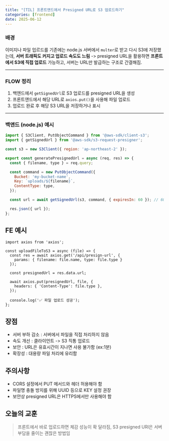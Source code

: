```yaml
---
title: "[TIL] 프론트앤드에서 Presigned URL로 S3 업로드하기"
categories: [frontend]
date: 2025-06-12
---
```


### 배경
이미지나 파일 업르드를 기존에는 node.js 서버에서 `multer`로 받고 다시 S3에 저장했는데,
**서버 트래픽도 커지고 업로드 속도도 느림**
-> presigned URL을 활용하면 **프론트에서 S3에 직접 업로드** 가능하고, 서버는 URL만 발급하는 구조로 간결해짐. 

---

### FLOW 정리 
1. 백엔드에서 `getSignedUrl`로 S3 업로드를 presigned URL을 생성
2. 프론트앤드에서 해당 URL로 `axios.put()`을 사용해 파일 업로드 
3. 업로드 완료 후 해당 S3 URL을 저장하거나 표시 

---

### 백앤드 (node.js) 예시 

```js
import { S3Client, PutObjectCommand } from '@aws-sdk/client-s3';
import { getSignedUrl } from '@aws-sdk/s3-request-presigner';

const s3 = new S3Client({ region: 'ap-northeast-2' });

export const generatePresignedUrl = async (req, res) => {
  const { filename, type } = req.query;

  const command = new PutObjectCommand({
    Bucket: 'my-bucket-name',
    Key: `uploads/${filename}`,
    ContentType: type,
  });

  const url = await getSignedUrl(s3, command, { expiresIn: 60 }); // 60초 유효

  res.json({ url });
};
```

## FE 예시

```JS
import axios from 'axios';

const uploadFileToS3 = async (file) => {
  const res = await axios.get('/api/presign-url', {
    params: { filename: file.name, type: file.type }
  });

  const presignedUrl = res.data.url;

  await axios.put(presignedUrl, file, {
    headers: { 'Content-Type': file.type },
  });

  console.log('✅ 파일 업로드 성공');
};
```

## 장점
- 서버 부하 감소 : 서버에서 파일을 직접 처리하지 않음
- 속도 개선 : 클라이언트 -> S3 직통 업로드 
- 보안 : URL은 유효시간이 지나면 사용 불가함 (ex:1분)
- 확장성 : 대용량 파일 처리에 유리함


## 주의사항
- CORS 설정에서 PUT 메서드와 헤더 허용해야 함
- 파일명 충돌 방지를 위해 UUID 등으로 KEY 설정 권장 
- 보안상 presigned URL은 HTTPS에서만 사용해야 함


## 오늘의 교훈 
> 프론트에서 바로 업로드하면 체감 성능이 확 달라짐, S3 presigned URl은 서버 부담을 줄이는 괜찮은 방법임

